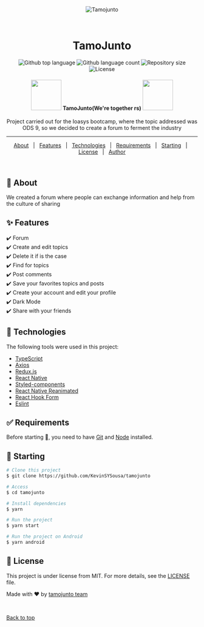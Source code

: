 <div align="center" id="top"> 
  <img src="./.github/app.gif" alt="Tamojunto" />

&#xa0;

</div>

<h1 align="center">TamoJunto</h1>

<p align="center">
  <img alt="Github top language" src="https://img.shields.io/github/languages/top/KevinSYSousa/tamojunto?color=56BEB8">

  <img alt="Github language count" src="https://img.shields.io/github/languages/count/KevinSYSousa/tamojunto?color=56BEB8">

  <img alt="Repository size" src="https://img.shields.io/github/repo-size/KevinSYSousa/tamojunto?color=56BEB8">

  <img alt="License" src="https://img.shields.io/github/license/KevinSYSousa/tamojunto?color=56BEB8">

</p>

<h4 align="center">
<img src="https://media4.giphy.com/media/Bte6Ao8JjooBA1jVWW/giphy.gif?cid=790b76114bb45200f28231fe8661c383f4c46cd9420bffe6&rid=giphy.gif&ct=s" width="80px">
	TamoJunto(We're together rs)
<img src="https://media4.giphy.com/media/YTJJAVjzeKLcKoA4ie/giphy.gif?cid=790b76114345f6573241480f0386fd233fc37e1de2265ee8&rid=giphy.gif&ct=s" width="80px">
</h4>
<p align="center">Project carried out for the Ioasys bootcamp, where the topic addressed was ODS 9, so we decided to create a forum to ferment the industry </p>

<hr>

<p align="center">
  <a href="#dart-about">About</a> &#xa0; | &#xa0; 
  <a href="#sparkles-features">Features</a> &#xa0; | &#xa0;
  <a href="#rocket-technologies">Technologies</a> &#xa0; | &#xa0;
  <a href="#white_check_mark-requirements">Requirements</a> &#xa0; | &#xa0;
  <a href="#checkered_flag-starting">Starting</a> &#xa0; | &#xa0;
  <a href="#memo-license">License</a> &#xa0; | &#xa0;
  <a href="https://github.com/KevinSYSousa" target="_blank">Author</a>
</p>

<br>

## :dart: About

We created a forum where people can exchange information and help from the culture of sharing

## :sparkles: Features

:heavy_check_mark: Forum\
:heavy_check_mark: Create and edit topics\
:heavy_check_mark: Delete it if is the case\
:heavy_check_mark: Find for topics\
:heavy_check_mark: Post comments\
:heavy_check_mark: Save your favorites topics and posts\
:heavy_check_mark: Create your account and edit your profile\
:heavy_check_mark: Dark Mode\
:heavy_check_mark: Share with your friends

## :rocket: Technologies

The following tools were used in this project:

- [TypeScript](https://www.typescriptlang.org/)
- [Axios](https://axios-http.com/)
- [Redux.js](https://redux-toolkit.js.org/)
- [React Native](https://reactnative.dev/)
- [Styled-components](https://styled-components.com/)
- [React Native Reanimated](https://docs.swmansion.com/react-native-reanimated/)
- [React Hook Form](https://react-hook-form.com/)
- [Eslint](https://eslint.org/)

## :white_check_mark: Requirements

Before starting :checkered_flag:, you need to have [Git](https://git-scm.com) and [Node](https://nodejs.org/en/) installed.

## :checkered_flag: Starting

```bash
# Clone this project
$ git clone https://github.com/KevinSYSousa/tamojunto

# Access
$ cd tamojunto

# Install dependencies
$ yarn

# Run the project
$ yarn start

# Run the project on Android
$ yarn android
```

## :memo: License

This project is under license from MIT. For more details, see the [LICENSE](LICENSE.md) file.

Made with :heart: by <a href="https://github.com/KevinSYSousa" target="_blank">tamojunto team</a>

&#xa0;

<a href="#top">Back to top</a>
